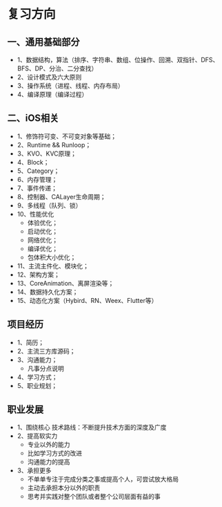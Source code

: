 # 复习方向

## 一、通用基础部分
- 1、数据结构，算法（排序、字符串、数组、位操作、回溯、双指针、DFS、BFS、DP、分治、二分查找）
- 2、设计模式及六大原则
- 3、操作系统（进程、线程、内存布局）
- 4、编译原理（编译过程）


## 二、iOS相关
- 1、修饰符可变、不可变对象等基础；
- 2、Runtime && Runloop；
- 3、KVO、KVC原理；
- 4、Block；
- 5、Category；
- 6、内存管理；
- 7、事件传递；
- 8、控制器、CALayer生命周期；
- 9、多线程（队列、锁）
- 10、性能优化
  - 体验优化；
  - 启动优化；
  - 网络优化；
  - 编译优化；
  - 包体积大小优化；
- 11、主流主件化、模块化；
- 12、架构方案；
- 13、CoreAnimation、离屏渲染等；
- 14、数据持久化方案；
- 15、动态化方案（Hybird、RN、Weex、Flutter等）


## 项目经历
- 1、简历；
- 2、主流三方库源码；
- 3、沟通能力；
  - 凡事分点说明
- 4、学习方式；
- 5、职业规划；


## 职业发展
- 1、围绕核心
  技术路线：不断提升技术方面的深度及广度
- 2、提高软实力
  - 专业以外的能力
  - 比如学习方式的改进
  - 沟通能力的提高
- 3、承担更多
  - 不单单专注于完成分类之事或提高个人，可尝试放大格局
  - 主动去承担本分以外的职责
  - 思考并实践对整个团队或者整个公司层面有益的事




